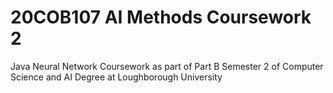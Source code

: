 # 20COB107 AI Methods Coursework 2
Java Neural Network Coursework as part of Part B Semester 2 of Computer Science and AI Degree at Loughborough University
